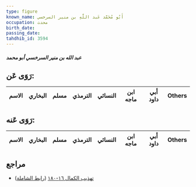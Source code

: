 ```yaml
---
type: figure
known_name: أَبُو مُحَمَّد عَبد اللَّهِ بن منير السرخسي
occupation: محدث
birth_date:
passing_date:
tahdhib_id: 3594
---
```

##### عبد الله بن منير السرخسي أبو محمد

## رَوَى عَن:
| الاسم | البخاري | مسلم | الترمذي | النسائي | ابن ماجه | أبي داود | Others |
| ----- | ------- | ---- | ------- | ------- | -------- | -------- | ------ |
## رَوَى عَنه:
| الاسم | البخاري | مسلم | الترمذي | النسائي | ابن ماجه | أبي داود | Others |
| ----- | ------- | ---- | ------- | ------- | -------- | -------- | ------ |
## مراجع
- [تهذيب الكمال ١٦-١٨٠](obsidian://open?vault=Tahdhib-al-Kamal&file=Figures/٣٥٩٤-عبد%20الله%20بن%20منير%20السرخسي%20أبو%20محمد) ([رابط الشاملة](https://shamela.ws/book/3722/8173))